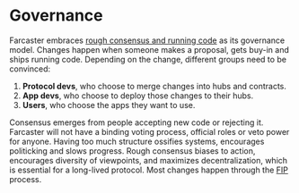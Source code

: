 # Governance

Farcaster embraces [rough consensus and running code](https://en.wikipedia.org/wiki/Rough_consensus) as its governance model. Changes happen when someone makes a proposal, gets buy-in and ships running code. Depending on the change, different groups need to be convinced: 

1. **Protocol devs**, who choose to merge changes into hubs and contracts.
2. **App devs**, who choose to deploy those changes to their hubs.
3. **Users**, who choose the apps they want to use.

Consensus emerges from people accepting new code or rejecting it. Farcaster will not have a binding voting process, official roles or veto power for anyone. Having too much structure ossifies systems, encourages politicking and slows progress. Rough consensus biases to action, encourages diversity of viewpoints, and maximizes decentralization, which is essential for a long-lived protocol. Most changes happen through the [FIP](./fips.md) process. 

